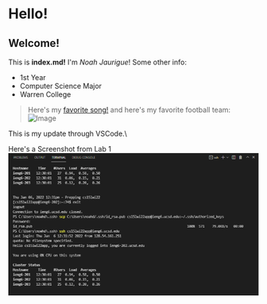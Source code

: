 # Hello!
## Welcome!
This is **index.md!**
I'm *Noah Jaurigue*!
Some other info:
* 1st Year
* Computer Science Major
* Warren College
> Here's my [favorite song!](https://www.youtube.com/watch?v=CiY8-LYkCEk)
> and here's my favorite football team:
![Image](https://s.hdnux.com/photos/01/10/10/12/18907835/3/rawImage.jpg)

This is my update through VSCode.\

Here's a Screenshot from Lab 1![Screenshot](Screenshot(31).png)